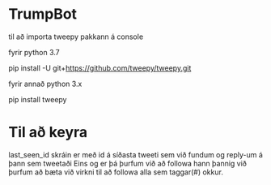# TrumpBot

til að importa tweepy pakkann á console


fyrir python 3.7

pip install -U git+https://github.com/tweepy/tweepy.git


fyrir annað python 3.x

pip install tweepy

# Til að keyra
last_seen_id skráin er með id á síðasta tweeti sem við fundum og reply-um á þann sem tweetaði
Eins og er þá þurfum við að followa hann þannig við þurfum að bæta við virkni til að followa alla sem taggar(#) okkur.
